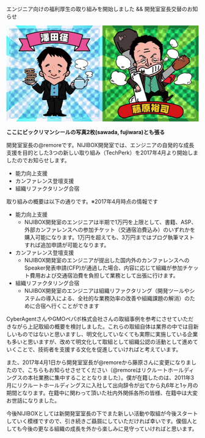 エンジニア向けの福利厚生の取り組みを開始しました && 開発室室長交替のお知らせ

![sawada2fujiwara](blogs/20170331-techperk/sawada2fujiwara.jpg)

**ここにビックリマンシールの写真2枚(sawada, fujiwara)とも張る**

開発室室長の@remoreです。NIJIBOX開発室では、エンジニアの自発的な成長支援を目的とした3つの新しい取り組み（TechPerk）を2017年4月より開始しましたのでお知らせします。

- 能力向上支援
- カンファレンス登壇支援
- 組織リファクタリング合宿

取り組みの概要は以下の通りです。※2017年4月時点の情報です

- 能力向上支援
  * NIJIBOX開発室のエンジニアは半期で1万円を上限として、書籍、ASP、外部カンファレンスへの参加チケット（交通宿泊費込み）のいずれかを購入可能になります。1万円を超えても、3万円まではブログ執筆マストすれば追加申請が可能となります。
- カンファレンス登壇支援
  * NIJIBOX開発室のエンジニアが提出した国内外のカンファレンスへのSpeaker発表申請(CFP)が通過した場合、内容に応じて組織が参加チケット費用および交通宿泊費を負担して業務として出張に行けます。
- 組織リファクタリング合宿
  * NIJIBOX開発室のエンジニアは組織リファクタリング（開発ツールやシステムの導入による、全社的な業務効率の改善や組織課題の解消）のために合宿へ行くことができます

CyberAgentさんやGMOペパボ株式会社さんの取組事例を参考にさせていただきながら上記取組の概要を検討しました。これらの取組自体は業界の中では目新しいものではないと思いますし、明文化していなくても実際に実施している企業も多いと思いますが、改めて明文化して取組として組織公認の活動として進めていくことで、技術者を支援する文化を促進していければと考えています。

また、2017年4月1日から開発室室長が@remoreから藤原さんに変更になりましたので、こちらもお知らせさせてください（@remoreはリクルートホールディングスの本社業務に集中することとなりました）。僕が在籍したのは、2011年3月にリクルートホールディングスに入社して出向辞令が出てから丸6年と1ヶ月の期間となります。在籍中に関わって頂いた社内外関係各所の皆様、在籍中は大変お世話になりました。

今後NIJIBOXとしては新開発室室長の下でまた新しい活動や取組が今後スタートしていく模様ですので、引き続きご贔屓にしていただければ幸いです。僕個人としても今後の更なる組織の成長を外から楽しみに見守っていければと思います。
